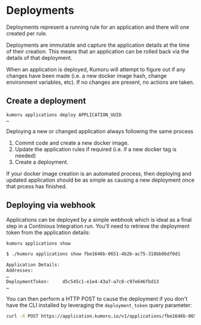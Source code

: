 # Deployments

Deployments represent a running rule for an application and there will one created per rule.

Deployments are immutable and capture the application details at the time of their creation. This means that an application can be rolled back via the details of that deployment.

When an application is deployed, Kumoru will attempt to figure out if any changes have been made (i.e. a new docker image hash, change environment variables, etc). If no changes are present, no actions are taken.

## Create a deployment

```shell
kumoru applications deploy APPLICATION_UUID
…
```

Deploying a new or changed application always following the same process

1. Commit code and create a new docker image.
1. Update the application rules if required (i.e. if a new docker tag is needed)
1. Create a deployment.

If your docker image creation is an automated process, then deploying and updated application should be as simple as causing a new deployment once that prcess has finished.

## Deploying via webhook

Applications can be deployed by a simple webhook which is ideal as a final step in a Continious Integration run. You'll need to retrieve the deployment token from the application details:

```bash
kumoru applications show

$ ./kumoru applications show fbe1646b-0651-4b2b-ac75-318bb0bdf0d1

Application Details:
Addresses:
…
DeploymentToken:     d5c545c1-e1e4-43a7-a7c8-c97e646fbd13
…
```

You can then perform a HTTP POST to cause the deployment if you don't have the CLI installed by leveraging the `deployment_token` query parameter:

```bash
curl -X POST https://application.kumoru.io/v1/applications/fbe1646b-0651-4b2b-ac75-318bb0bdf0d1/deployments/?deployment_token=d5c545c1-e1e4-43a7-a7c8-c97e646fbd13
```


